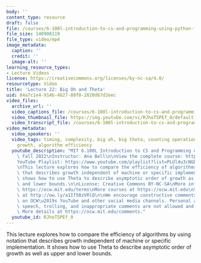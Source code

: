 ```yaml
---
body: ''
content_type: resource
draft: false
file: /courses/6-100l-introduction-to-cs-and-programming-using-python-fall-2022/6100l-lecture-22-version-2_360p_16_9.mp4
file_size: 140908119
file_type: video/mp4
image_metadata:
  caption: ''
  credit: ''
  image-alt: ''
learning_resource_types:
- Lecture Videos
license: https://creativecommons.org/licenses/by-nc-sa/4.0/
resourcetype: Video
title: 'Lecture 22: Big Oh and Theta'
uid: 84a7c1e4-914b-4b27-80f0-2820d67d2eec
video_files:
  archive_url: ''
  video_captions_file: /courses/6-100l-introduction-to-cs-and-programming-using-python-fall-2022/1A8qBYXfGlxrh1AzmvG-kNRw4M5bppdQ-_transcript.webvtt
  video_thumbnail_file: https://img.youtube.com/vi/RJhoT5PEf_0/default.jpg
  video_transcript_file: /courses/6-100l-introduction-to-cs-and-programming-using-python-fall-2022/1A8qBYXfGlxrh1AzmvG-kNRw4M5bppdQ-_transcript.pdf
video_metadata:
  video_speakers: ''
  video_tags: timing, complexity, big oh, big theta, counting operations, order of
    growth, algorithm efficiency
  youtube_description: "MIT 6.100L Introduction to CS and Programming using Python,\
    \ Fall 2022\nInstructor: Ana Bell\n\nView the complete course: https://ocw.mit.edu/courses/6-100l-introduction-to-cs-and-programming-using-python-fall-2022/\n\
    YouTube Playlist: https://www.youtube.com/playlist?list=PLUl4u3cNGP62A-ynp6v6-LGBCzeH3VAQB\n\
    \nThis lecture explores how to compare the efficiency of algorithms by using notation\
    \ that describes growth independent of machine or specific implementation. It\
    \ shows how to use Theta to describe asymptotic order of growth as well as upper\
    \ and lower bounds.\n\nLicense: Creative Commons BY-NC-SA\nMore information at\
    \ https://ocw.mit.edu/terms\nMore courses at https://ocw.mit.edu\nSupport OCW\
    \ at http://ow.ly/a1If50zVRlQ\n\nWe encourage constructive comments and discussion\
    \ on OCW\u2019s YouTube and other social media channels. Personal attacks, hate\
    \ speech, trolling, and inappropriate comments are not allowed and may be removed.\
    \ More details at https://ocw.mit.edu/comments."
  youtube_id: RJhoT5PEf_0
---
```

This lecture explores how to compare the efficiency of algorithms by using notation that describes growth independent of machine or specific implementation. It shows how to use Theta to describe asymptotic order of growth as well as upper and lower bounds.